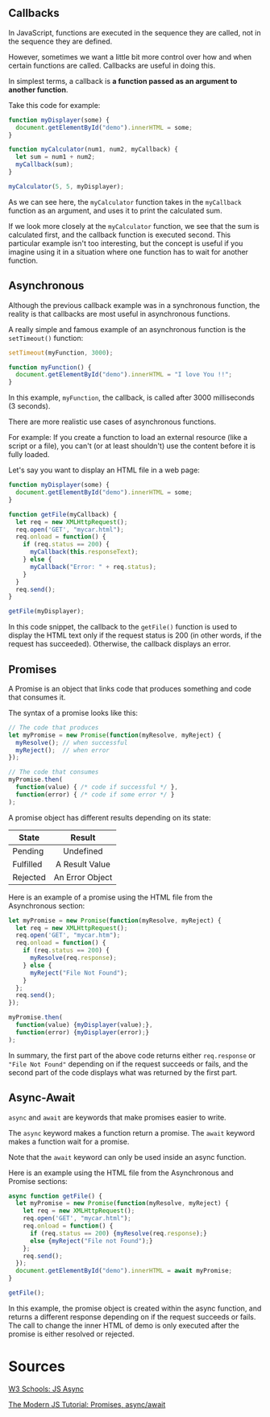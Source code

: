 ## Callbacks

In JavaScript, functions are executed in the sequence they are called, not in the sequence they are defined.

However, sometimes we want a little bit more control over how and when certain functions are called. Callbacks are useful in doing this.

In simplest terms, a callback is **a function passed as an argument to another function**.

Take this code for example:

```javascript
function myDisplayer(some) {
  document.getElementById("demo").innerHTML = some;
}

function myCalculator(num1, num2, myCallback) {
  let sum = num1 + num2;
  myCallback(sum);
}

myCalculator(5, 5, myDisplayer);
```

As we can see here, the `myCalculator` function takes in the `myCallback` function as an argument, and uses it to print the calculated sum. 

If we look more closely at the `myCalculator` function, we see that the sum is calculated first, and the callback function is executed second. This particular example isn't too interesting, but the concept is useful if you imagine using it in a situation where one function has to wait for another function.

## Asynchronous

Although the previous callback example was in a synchronous function, the reality is that callbacks are most useful in asynchronous functions.

A really simple and famous example of an asynchronous function is the `setTimeout()` function:

```javascript
setTimeout(myFunction, 3000);

function myFunction() {
  document.getElementById("demo").innerHTML = "I love You !!";
}
```

In this example, `myFunction`, the callback, is called after 3000 milliseconds (3 seconds). 

There are more realistic use cases of asynchronous functions.

For example: If you create a function to load an external resource (like a script or a file), you can't (or at least shouldn't) use the content before it is fully loaded.

Let's say you want to display an HTML file in a web page:

```javascript
function myDisplayer(some) {
  document.getElementById("demo").innerHTML = some;
}

function getFile(myCallback) {
  let req = new XMLHttpRequest();
  req.open('GET', "mycar.html");
  req.onload = function() {
    if (req.status == 200) {
      myCallback(this.responseText);
    } else {
      myCallback("Error: " + req.status);
    }
  }
  req.send();
}

getFile(myDisplayer);
```

In this code snippet, the callback to the `getFile()` function is used to display the HTML text only if the request status is 200 (in other words, if the request has succeeded). Otherwise, the callback displays an error.

## Promises

A Promise is an object that links code that produces something and code that consumes it.

The syntax of a promise looks like this:

```javascript
// The code that produces
let myPromise = new Promise(function(myResolve, myReject) {
  myResolve(); // when successful
  myReject();  // when error
});

// The code that consumes
myPromise.then(
  function(value) { /* code if successful */ },
  function(error) { /* code if some error */ }
);
```

A promise object has different results depending on its state:

| State         | Result          |
| ------------- |:---------------:|
| Pending       | Undefined       |
| Fulfilled     | A Result Value  |
| Rejected      | An Error Object |

Here is an example of a promise using the HTML file from the Asynchronous section:

```javascript
let myPromise = new Promise(function(myResolve, myReject) {
  let req = new XMLHttpRequest();
  req.open('GET', "mycar.htm");
  req.onload = function() {
    if (req.status == 200) {
      myResolve(req.response);
    } else {
      myReject("File Not Found");
    }
  };
  req.send();
});

myPromise.then(
  function(value) {myDisplayer(value);},
  function(error) {myDisplayer(error);}
);
```

In summary, the first part of the above code returns either `req.response` or `"File Not Found"` depending on if the request succeeds or fails, and the second part of the code displays what was returned by the first part.

## Async-Await

`async` and `await` are keywords that make promises easier to write.

The `async` keyword makes a function return a promise. The `await` keyword makes a function wait for a promise.

Note that the `await` keyword can only be used inside an async function.

Here is an example using the HTML file from the Asynchronous and Promise sections:

```javascript
async function getFile() {
  let myPromise = new Promise(function(myResolve, myReject) {
    let req = new XMLHttpRequest();
    req.open('GET', "mycar.html");
    req.onload = function() {
      if (req.status == 200) {myResolve(req.response);}
      else {myReject("File not Found");}
    };
    req.send();
  });
  document.getElementById("demo").innerHTML = await myPromise;
}

getFile();
```

In this example, the promise object is created within the async function, and returns a different response depending on if the request succeeds or fails. The call to change the inner HTML of demo is only executed after the promise is either resolved or rejected.

# Sources

[W3 Schools: JS Async](https://www.w3schools.com/js/js_callback.asp)

[The Modern JS Tutorial: Promises, async/await](https://javascript.info/async)